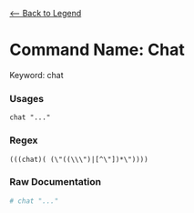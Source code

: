 [<-- Back to Legend](../legend.md)

# Command Name: Chat
Keyword: chat

### Usages
```
chat "..."
```

### Regex
```regexp
(((chat)( (\"((\\\")|[^\"])*\"))))
```

### Raw Documentation
```yml
# chat "..."
```
